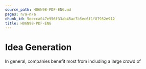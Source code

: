 ```yaml
---
source_path: H06N98-PDF-ENG.md
pages: n/a-n/a
chunk_id: 5eecca047e956f33ab45ac7b5ec6f1f87952e912
title: H06N98-PDF-ENG
---
```

# Idea Generation

In general, companies beneﬁt most from including a large crowd of
